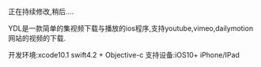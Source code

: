 正在持续修改,稍后....

YDL是一款简单的集视频下载与播放的ios程序,支持youtube,vimeo,dailymotion网站的视频的下载.

开发环境:xcode10.1 swift4.2 + Objective-c 
支持设备:iOS10+ iPhone/IPad
